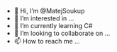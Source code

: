- 👋 Hi, I’m @MatejSoukup
- 👀 I’m interested in ...
- 🌱 I’m currently learning C#
- 💞️ I’m looking to collaborate on ...
- 📫 How to reach me ...

<!---
MatejSoukup/MatejSoukup is a ✨ special ✨ repository because its `README.md` (this file) appears on your GitHub profile.
You can click the Preview link to take a look at your changes.
--->
